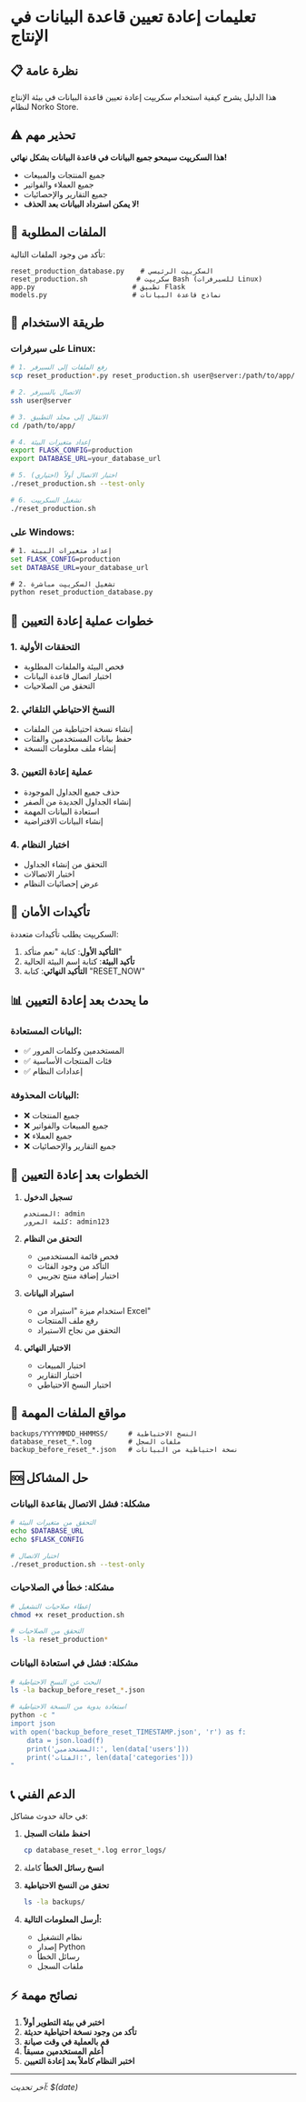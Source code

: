 # تعليمات إعادة تعيين قاعدة البيانات في الإنتاج

## 📋 نظرة عامة
هذا الدليل يشرح كيفية استخدام سكريپت إعادة تعيين قاعدة البيانات في بيئة الإنتاج لنظام Norko Store.

## ⚠️ تحذير مهم
**هذا السكريپت سيمحو جميع البيانات في قاعدة البيانات بشكل نهائي!**
- جميع المنتجات والمبيعات
- جميع العملاء والفواتير  
- جميع التقارير والإحصائيات
- **لا يمكن استرداد البيانات بعد الحذف!**

## 📁 الملفات المطلوبة
تأكد من وجود الملفات التالية:
```
reset_production_database.py    # السكريپت الرئيسي
reset_production.sh            # سكريپت Bash (للسيرفرات Linux)
app.py                        # تطبيق Flask
models.py                     # نماذج قاعدة البيانات
```

## 🚀 طريقة الاستخدام

### على سيرفرات Linux:
```bash
# 1. رفع الملفات إلى السيرفر
scp reset_production*.py reset_production.sh user@server:/path/to/app/

# 2. الاتصال بالسيرفر
ssh user@server

# 3. الانتقال إلى مجلد التطبيق
cd /path/to/app/

# 4. إعداد متغيرات البيئة
export FLASK_CONFIG=production
export DATABASE_URL=your_database_url

# 5. اختبار الاتصال أولاً (اختياري)
./reset_production.sh --test-only

# 6. تشغيل السكريپت
./reset_production.sh
```

### على Windows:
```cmd
# 1. إعداد متغيرات البيئة
set FLASK_CONFIG=production
set DATABASE_URL=your_database_url

# 2. تشغيل السكريپت مباشرة
python reset_production_database.py
```

## 🔧 خطوات عملية إعادة التعيين

### 1. التحققات الأولية
- فحص البيئة والملفات المطلوبة
- اختبار اتصال قاعدة البيانات
- التحقق من الصلاحيات

### 2. النسخ الاحتياطي التلقائي
- إنشاء نسخة احتياطية من الملفات
- حفظ بيانات المستخدمين والفئات
- إنشاء ملف معلومات النسخة

### 3. عملية إعادة التعيين
- حذف جميع الجداول الموجودة
- إنشاء الجداول الجديدة من الصفر
- استعادة البيانات المهمة
- إنشاء البيانات الافتراضية

### 4. اختبار النظام
- التحقق من إنشاء الجداول
- اختبار الاتصالات
- عرض إحصائيات النظام

## 📝 تأكيدات الأمان

السكريپت يطلب تأكيدات متعددة:

1. **التأكيد الأول**: كتابة "نعم متأكد"
2. **تأكيد البيئة**: كتابة اسم البيئة الحالية
3. **التأكيد النهائي**: كتابة "RESET_NOW"

## 📊 ما يحدث بعد إعادة التعيين

### البيانات المستعادة:
- ✅ المستخدمين وكلمات المرور
- ✅ فئات المنتجات الأساسية
- ✅ إعدادات النظام

### البيانات المحذوفة:
- ❌ جميع المنتجات
- ❌ جميع المبيعات والفواتير
- ❌ جميع العملاء
- ❌ جميع التقارير والإحصائيات

## 🔄 الخطوات بعد إعادة التعيين

1. **تسجيل الدخول**
   ```
   المستخدم: admin
   كلمة المرور: admin123
   ```

2. **التحقق من النظام**
   - فحص قائمة المستخدمين
   - التأكد من وجود الفئات
   - اختبار إضافة منتج تجريبي

3. **استيراد البيانات**
   - استخدام ميزة "استيراد من Excel"
   - رفع ملف المنتجات
   - التحقق من نجاح الاستيراد

4. **الاختبار النهائي**
   - اختبار المبيعات
   - اختبار التقارير
   - اختبار النسخ الاحتياطي

## 📂 مواقع الملفات المهمة

```
backups/YYYYMMDD_HHMMSS/     # النسخ الاحتياطية
database_reset_*.log         # ملفات السجل
backup_before_reset_*.json   # نسخة احتياطية من البيانات
```

## 🆘 حل المشاكل

### مشكلة: فشل الاتصال بقاعدة البيانات
```bash
# التحقق من متغيرات البيئة
echo $DATABASE_URL
echo $FLASK_CONFIG

# اختبار الاتصال
./reset_production.sh --test-only
```

### مشكلة: خطأ في الصلاحيات
```bash
# إعطاء صلاحيات التشغيل
chmod +x reset_production.sh

# التحقق من الصلاحيات
ls -la reset_production*
```

### مشكلة: فشل في استعادة البيانات
```bash
# البحث عن النسخ الاحتياطية
ls -la backup_before_reset_*.json

# استعادة يدوية من النسخة الاحتياطية
python -c "
import json
with open('backup_before_reset_TIMESTAMP.json', 'r') as f:
    data = json.load(f)
    print('المستخدمين:', len(data['users']))
    print('الفئات:', len(data['categories']))
"
```

## 📞 الدعم الفني

في حالة حدوث مشاكل:

1. **احفظ ملفات السجل**
   ```bash
   cp database_reset_*.log error_logs/
   ```

2. **انسخ رسائل الخطأ** كاملة

3. **تحقق من النسخ الاحتياطية**
   ```bash
   ls -la backups/
   ```

4. **أرسل المعلومات التالية:**
   - نظام التشغيل
   - إصدار Python
   - رسائل الخطأ
   - ملفات السجل

## ⚡ نصائح مهمة

1. **اختبر في بيئة التطوير أولاً**
2. **تأكد من وجود نسخة احتياطية حديثة**
3. **قم بالعملية في وقت صيانة**
4. **أعلم المستخدمين مسبقاً**
5. **اختبر النظام كاملاً بعد إعادة التعيين**

---
*آخر تحديث: $(date)* 